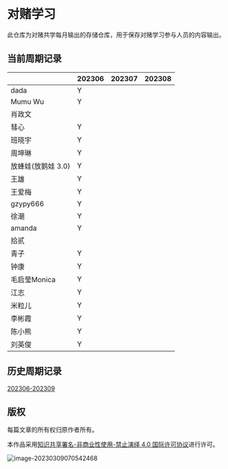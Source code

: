 # 对赌学习

此仓库为对赌共学每月输出的存储仓库，用于保存对赌学习参与人员的内容输出。

## 当前周期记录

|                    | 202306 | 202307 | 202308 |
| ------------------ | ------ | ------ | ------ |
| dada               |  Y      |        |        |
| Mumu Wu            |  Y      |        |        |
| 肖政文             |        |        |        |
| 彗心               |  Y      |        |        |
| 班晓宇             |  Y      |        |        |
| 周坤琳             |  Y      |        |        |
| 放蜂娃(放鹅娃 3.0) |  Y      |        |        |
| 王雄               |  Y      |        |        |
| 王爱梅             | Y       |        |        |
| gzypy666          | Y      |        |        |
| 徐潮              | Y      |        |        |
| amanda            | Y       |        |        |
| 拾贰              |        |        |        |
| 青子              | Y       |        |        |
| 钟康              | Y      |        |        |
| 毛启莹Monica      | Y       |        |        |
| 江志              | Y      |        |        |
| 米粒儿            | Y       |        |        |
| 李彬霞            | Y       |        |        |
| 陈小熊            | Y       |        |        |
| 刘英俊            | Y      |        |        |

## 历史周期记录

[202306-202309](./202306-202309/00.202306-202309.md)

## 版权

每篇文章的所有权归原作者所有。

本作品采用<a rel="license" href="http://creativecommons.org/licenses/by-nc-nd/4.0/">知识共享署名-非商业性使用-禁止演绎 4.0 国际许可协议</a>进行许可。

![image-20230309070542468](https://github.com/coding-newbies-group/programming-co_creation-docs/blob/main/README.assets/image-20230309070542468.png)